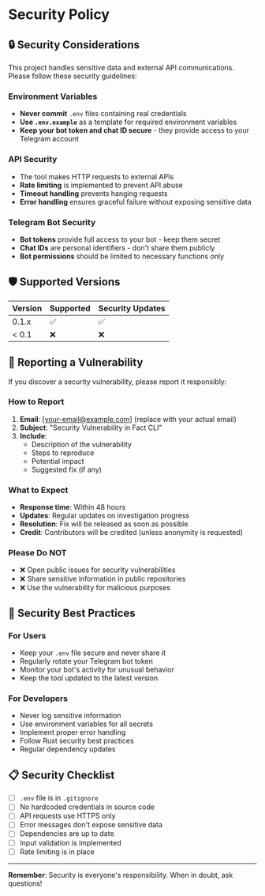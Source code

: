 # Security Policy

## 🔒 Security Considerations

This project handles sensitive data and external API communications. Please follow these security guidelines:

### **Environment Variables**
- **Never commit** `.env` files containing real credentials
- **Use `.env.example`** as a template for required environment variables
- **Keep your bot token and chat ID secure** - they provide access to your Telegram account

### **API Security**
- The tool makes HTTP requests to external APIs
- **Rate limiting** is implemented to prevent API abuse
- **Timeout handling** prevents hanging requests
- **Error handling** ensures graceful failure without exposing sensitive data

### **Telegram Bot Security**
- **Bot tokens** provide full access to your bot - keep them secret
- **Chat IDs** are personal identifiers - don't share them publicly
- **Bot permissions** should be limited to necessary functions only

## 🛡️ Supported Versions

| Version | Supported          | Security Updates |
| ------- | ------------------ | ---------------- |
| 0.1.x   | :white_check_mark: | :white_check_mark: |
| < 0.1   | :x:                | :x:                |

## 🚨 Reporting a Vulnerability

If you discover a security vulnerability, please report it responsibly:

### **How to Report**
1. **Email**: [your-email@example.com] (replace with your actual email)
2. **Subject**: "Security Vulnerability in Fact CLI"
3. **Include**: 
   - Description of the vulnerability
   - Steps to reproduce
   - Potential impact
   - Suggested fix (if any)

### **What to Expect**
- **Response time**: Within 48 hours
- **Updates**: Regular updates on investigation progress
- **Resolution**: Fix will be released as soon as possible
- **Credit**: Contributors will be credited (unless anonymity is requested)

### **Please Do NOT**
- ❌ Open public issues for security vulnerabilities
- ❌ Share sensitive information in public repositories
- ❌ Use the vulnerability for malicious purposes

## 🔧 Security Best Practices

### **For Users**
- Keep your `.env` file secure and never share it
- Regularly rotate your Telegram bot token
- Monitor your bot's activity for unusual behavior
- Keep the tool updated to the latest version

### **For Developers**
- Never log sensitive information
- Use environment variables for all secrets
- Implement proper error handling
- Follow Rust security best practices
- Regular dependency updates

## 📋 Security Checklist

- [ ] `.env` file is in `.gitignore`
- [ ] No hardcoded credentials in source code
- [ ] API requests use HTTPS only
- [ ] Error messages don't expose sensitive data
- [ ] Dependencies are up to date
- [ ] Input validation is implemented
- [ ] Rate limiting is in place

---

**Remember**: Security is everyone's responsibility. When in doubt, ask questions!
